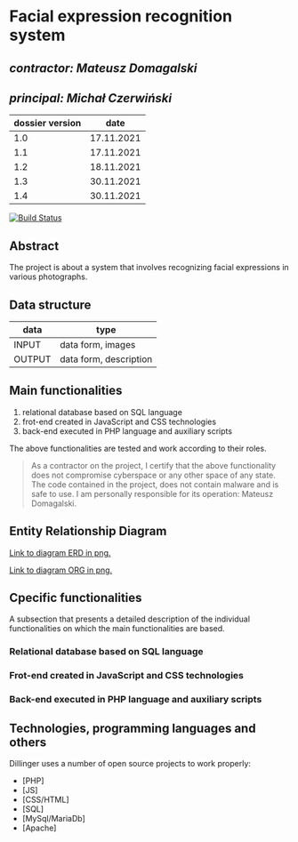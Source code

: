 # Facial expression recognition system

## _contractor: Mateusz Domagalski_
## _principal: Michał Czerwiński_


| dossier version | date |
| ------ | ------ |
| 1.0 | 17.11.2021 |
| 1.1 | 17.11.2021 |
| 1.2 | 18.11.2021 |
| 1.3 | 30.11.2021 |
| 1.4 | 30.11.2021 |

[![Build Status](https://travis-ci.org/joemccann/dillinger.svg?branch=master)](https://travis-ci.org/joemccann/dillinger)

## Abstract 
The project is about a system that involves recognizing facial expressions in various photographs.

## Data structure

| data | type |
| ------ | ------ |
| INPUT | data form, images |
| OUTPUT | data form, description |

## Main functionalities

1. relational database based on SQL language
1. frot-end created in JavaScript and CSS technologies
1. back-end executed in PHP language and auxiliary scripts

The above functionalities are tested and work according to their roles.

> As a contractor on the project, I certify that the above functionality 
> does not compromise cyberspace or any other space of any state. 
> The code contained in the project, does not contain malware and is safe to use. 
> I am personally responsible for its operation: Mateusz Domagalski.

## Entity Relationship Diagram

[Link to diagram ERD in png.][erd1]

[Link to diagram ORG in png.][erd2]

## Cpecific functionalities

A subsection that presents a detailed description of the individual functionalities on which the main functionalities are based.

### Relational database based on SQL language

### Frot-end created in JavaScript and CSS technologies

### Back-end executed in PHP language and auxiliary scripts

## Technologies, programming languages and others

Dillinger uses a number of open source projects to work properly:

- [PHP]
- [JS]
- [CSS/HTML]
- [SQL]
- [MySql/MariaDb]
- [Apache]

 [erd1]: <https://github.com/Michal3456/3ai4/blob/main/5/sprites/ERD%20diagram.png>
 [erd2]: <https://github.com/Michal3456/3ai4/blob/main/5/sprites/ORG%20diagram.png>

 
